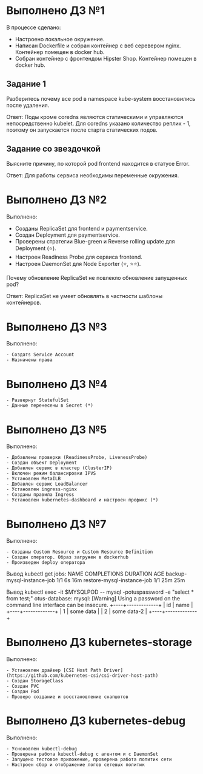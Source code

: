 # Выполнено ДЗ №1

В процессе сделано:

   - Настроено локальное окружение.
   - Написан Dockerfile и собран контейнер с веб серевером nginx. Контейнер помещен в docker hub.
   - Собран контейнер с фронтендом Hipster Shop. Контейнер помещен в docker hub.

## Задание 1
Разберитесь почему все pod в namespace kube-system восстановились
после удаления.

Ответ: Поды кроме coredns являются статическими и управляются непосредственно kubelet. Для coredns указано количество реплик - 1, поэтому он запускается после старта статических подов.

## Задание со звездочкой
Выясните причину, по которой pod frontend находится в статусе Error.

Ответ: Для работы сервиса необходимы переменные окружения.

# Выполнено ДЗ №2

Выполнено:

   - Созданы ReplicaSet для frontend и paymentservice.
   - Создан Deployment для paymentservice.
   - Проверены стратегии Blue-green и Reverse rolling update для Deployment (⭐).
   - Настроен Readiness Probe для сервиса frontend.
   - Настроен DaemonSet для Node Exporter (⭐, ⭐⭐). 

Почему обновление ReplicaSet не повлекло обновление
запущенных pod?

Ответ:  ReplicaSet не умеет обновлять в частности шаблоны контейнеров. 

# Выполнено ДЗ №3

Выполнено:

    - Создатs Service Account
    - Назначены права

# Выполнено ДЗ №4
    - Развернут StatefulSet
    - Данные перенесены в Secret (*)

# Выполнено ДЗ №5

Выполнено:

    - Добавлены проверки (ReadinessProbe, LivenessProbe)
    - Создан объект Deployment
    - Добавлен сервис в кластер (ClusterIP)
    - Включен режим балансировки IPVS
    - Установлен MetaILB
    - Добавлен сервис LoadBalancer
    - Установлен ingress-nginx
    - Cозданы правила Ingress
    - Установлен kubernetes-dashboard и настроен префикс (*)

# Выполнено ДЗ №7

Выполнено:

    - Cозданы Custom Resource и Custom Resource Definition
    - Создан оператор. Образ загружен в dockerhub
    - Произведен deploy оператора

Вывод kubectl get jobs:
NAME                         COMPLETIONS   DURATION   AGE
backup-mysql-instance-job    1/1           6s         16m
restore-mysql-instance-job   1/1           25m        25m

Вывод kubectl exec -it $MYSQLPOD -- mysql -potuspassword -e "select * from test;" otus-database:
mysql: [Warning] Using a password on the command line interface can be insecure.
+----+-------------+
| id | name        |
+----+-------------+
|  1 | some data   |
|  2 | some data-2 |
+----+-------------+

# Выполнено ДЗ kubernetes-storage

Выполнено:

    - Установлен драйвер [CSI Host Path Driver](https://github.com/kubernetes-csi/csi-driver-host-path)
    - Создан StorageClass
    - Создан PVC
    - Создан Pod
    - Проверо создание и восстановление снапшотов
 
# Выполнено ДЗ kubernetes-debug

Выполнено:

    - Усноновлен kubectl-debug
    - Проверена работа kubectl-debug с агентом и с DaemonSet
    - Запущено тестовое приложение, проверена работа политик сети
    - Настроен сбор и отображение логов сетевых политик


